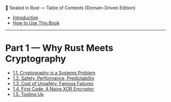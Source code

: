 📘 Sealed in Rust — Table of Contents (Domain-Driven Edition)

- [Introduction](introduction.md)
- [How to Use This Book](how-to-use.md)  

---

# Part 1 — Why Rust Meets Cryptography
- [1.1. Cryptography is a Systems Problem](01-foundations/01-01-cryptography.md)
- [1.2. Safety, Performance, Predictability](01-foundations/01-02-rust-offers.md)
- [1.3. Cost of Unsafety: Famous Failures](01-foundations/01-03-cost-unsafety.md)
- [1.4. First Code: A Naive XOR Encryptor](01-foundations/01-04-first-code.md)
- [1.5. Tooling Up](01-foundations/01-05-tooling-up.md)

<!--
# Part 2 — Core Cryptographic Primitives
Each chapter includes:
Intuition & mental models
Rust crate ecosystem
Safe APIs and dangerous pitfalls
- [2.1. Symmetric Ciphers — XOR, AES, ChaCha20]()
- [2.2. Cryptographic Hashes — SHA-2, BLAKE3]()
- [2.3. MACs & AEAD — HMAC, Poly1305, AES-GCM]()
- [2.4. Public-Key Cryptography — DH, RSA, ECC]()
- [2.5. Digital Signatures — RSA, Ed25519, ECDSA]()
- [2.6. Key Derivation Functions — Argon2, scrypt]()
- [2.7. Randomness & Entropy — Nonces, IVs, CSPRNGs]()
- [2.8. Merkle Trees & Hash Chains — For integrity & proofs]()
- [2.9. Zero-Knowledge Proofs (ZKPs) — Intros, circuits, tooling]()
- [2.10. Post-Quantum Crypto — Kyber, Dilithium]()

# Part 3 — Applied Domains for Secure Systems
[Intro]()
Each chapter explains:
Threat model
Real-world needs
Rust architecture
How crypto primitives are applied

[🔐 Identity & Access Systems]()
🥇 Most universal, job-relevant, and Rust-friendly.
Covers passwordless login (WebAuthn), JWTs, OAuth/OIDC, secure tokens, session encryption, and key management.
📦 Crates: jsonwebtoken, argon2, webpki, ring

[🔧 Secure Infrastructure]()
🥈 High usability, backend dev friendly, broad scope.
Topics: encrypted storage, password vaults, file integrity, E2E comms, secure CI/CD secrets handling.
📦 Crates: aes-gcm, blake3, age, secrecy

[🪙 Blockchain & Web3]()
🥉 Massive Rust ecosystem (Substrate, ZK), proven job vector.
Covers wallets, keypairs, Merkle proofs, secp256k1, zk-SNARKs/STARKs, smart contract verification.
📦 Crates: k256, ed25519-dalek, bellman, halo2

[🚘 Automotive, IoT & Embedded]()
✅ Rust's sweet spot: low-level + safety-critical.
Topics: firmware signing, OTA updates, secure ECUs, constrained crypto (PRESENT, Ascon).
📦 Crates: ascon, p256, tinyvec, heapless

[🛰 Defense & Aerospace]()
✅ Rust is gaining adoption in high-assurance systems.
Topics: tamper resistance, telemetry integrity, real-time secure comms, supply chain trust.
📦 Crates: sha2, aes, getrandom, ed25519

[🧾 Government & Voting]()
⚠️ Niche but high-credibility and technically rich.
Topics: verifiable elections, end-to-end auditable systems, blind signatures.
📦 Crates: rsa, ed25519, pairing, zkp toolkits

[🧬 Medical & Health Systems]()
⚠️ Important for ethics and regulation; often overlooked.
Topics: EMR encryption, consent proofs, audit logging, HIPAA-aligned storage.
📦 Crates: aes-gcm, hmac, blake3, secrecy

[🧠 AI & Privacy-preserving ML]()
🔥 Forward-looking, research-heavy, strong Rust edge.
Topics: federated learning, ZK-friendly proofs, differential privacy, encrypted inference.
📦 Crates: snarkvm, prive, circom-rs

[🧪 Offensive Security & Red Team Tooling]()
🧠 Very technical, niche but high value in devsecops.
Topics: C2 channels, encrypted payloads, obfuscation, protocol fuzzing.
📦 Crates: rc4, xor, chacha20, criterion, cargo-fuzz

# Part 4 — Build Your Own Crypto Crate
Architecting Safe-by-Design APIs

Modular Code for Reuse & Audit

Testing: Unit, Property, Fuzzing

Documentation: From README to doc comments

Publishing & Maintaining a Secure Rust Crate

# Appendices
A. Glossary: Rust & Crypto Terminology

B. Crypto Crates by Use Case

C. Suggested Books, Papers & Videos

D. sealed-in-rust Code Repo Map

E. Project Challenges by Difficulty


-----------

[Contributors](misc/contributors.md)

-->